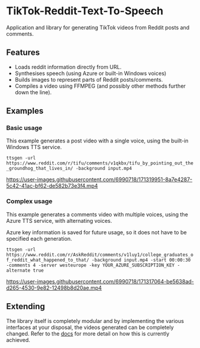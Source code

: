 # TikTok-Reddit-Text-To-Speech
Application and library for generating TikTok videos from Reddit posts and comments.

## Features
- Loads reddit information directly from URL.
- Synthesises speech (using Azure or built-in Windows voices)
- Builds images to represent parts of Reddit posts/comments.
- Compiles a video using FFMPEG (and possibly other methods further down the line).

## Examples
### Basic usage
This example generates a post video with a single voice, using the built-in Windows TTS service.

`ttsgen -url https://www.reddit.com/r/tifu/comments/v1qkbx/tifu_by_pointing_out_the_groundhog_that_lives_in/ -background input.mp4`

https://user-images.githubusercontent.com/6990718/171319951-8a7e4287-5c42-41ac-bf62-de582b73e3f4.mp4

### Complex usage
This example generates a comments video with multiple voices, using the Azure TTS service, with alternating voices.

Azure key information is saved for future usage, so it does not have to be specified each generation.

`ttsgen -url https://www.reddit.com/r/AskReddit/comments/v1luy1/college_graduates_of_reddit_what_happened_to_that/ -background input.mp4 -start 00:00:30 -comments 4 -server westeurope -key YOUR_AZURE_SUBSCRIPTION_KEY -alternate true`

https://user-images.githubusercontent.com/6990718/171317064-be5638ad-d265-4530-9e82-12498b8d20ae.mp4

## Extending
The library itself is completely modular and by implementing the various interfaces at your disposal, the videos generated can be completely changed.
Refer to the [docs](https://sebheron.github.io/tiktok-reddit-text-to-speech) for more detail on how this is currently achieved.
